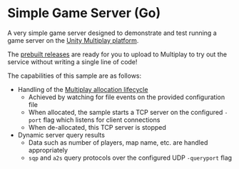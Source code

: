 # Simple Game Server (Go)
A very simple game server designed to demonstrate and test running a game server on the [Unity Multiplay platform](https://unity.com/products/multiplay).

The [prebuilt releases](https://github.com/Unity-Technologies/multiplay-examples/releases) are ready for you to upload to Multiplay to try out the service without writing a single line of code!

The capabilities of this sample are as follows:

- Handling of the [Multiplay allocation lifecycle](https://docs.unity.com/multiplay/Content/shared/allocation-flow.htm)
    - Achieved by watching for file events on the provided configuration file
    - When allocated, the sample starts a TCP server on the configured `-port` flag which listens for client connections
    - When de-allocated, this TCP server is stopped
- Dynamic server query results
    - Data such as number of players, map name, etc. are handled appropriately
    - `sqp` and `a2s` query protocols over the configured UDP `-queryport` flag
